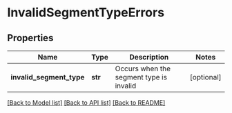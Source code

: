 # InvalidSegmentTypeErrors

## Properties
Name | Type | Description | Notes
------------ | ------------- | ------------- | -------------
**invalid_segment_type** | **str** | Occurs when the segment type is invalid | [optional] 

[[Back to Model list]](../README.md#documentation-for-models) [[Back to API list]](../README.md#documentation-for-api-endpoints) [[Back to README]](../README.md)


